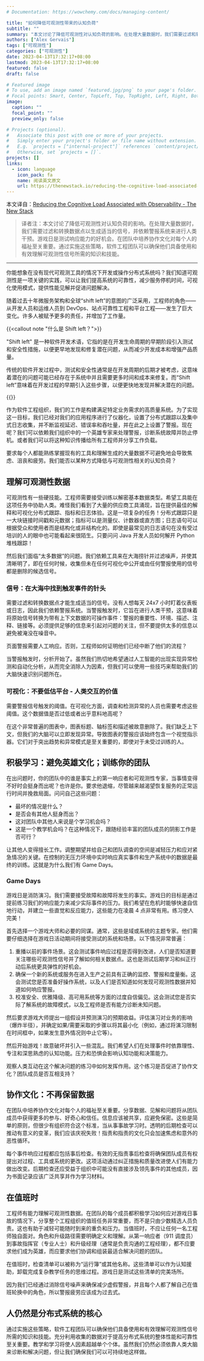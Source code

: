 ```yaml
---
# Documentation: https://wowchemy.com/docs/managing-content/

title: "如何降低可观测性带来的认知负荷"
subtitle: ""
summary: "本文讨论了降低可观测性对认知负荷的影响。在处理大量数据时，我们需要过滤和转换数据点以生成适当的信号，并依赖警报系统来进行人类干预。游戏日是测试响应能力的好机会。在团队中培养协作文化对每个人的福祉至关重要。通过实施这些策略，软件工程团队可以确保他们具备使用和有效理解可观测性信号所需的知识和技能。"
authors: ["Alex Gervais"]
tags: ["可观测性"]
categories: ["可观测性"]
date: 2023-04-13T17:32:17+08:00
lastmod: 2023-04-13T17:32:17+08:00
featured: false
draft: false

# Featured image
# To use, add an image named `featured.jpg/png` to your page's folder.
# Focal points: Smart, Center, TopLeft, Top, TopRight, Left, Right, BottomLeft, Bottom, BottomRight.
image:
  caption: ""
  focal_point: ""
  preview_only: false

# Projects (optional).
#   Associate this post with one or more of your projects.
#   Simply enter your project's folder or file name without extension.
#   E.g. `projects = ["internal-project"]` references `content/project/deep-learning/index.md`.
#   Otherwise, set `projects = []`.
projects: []
links:
  - icon: language
    icon_pack: fa
    name: 阅读英文原文
    url: https://thenewstack.io/reducing-the-cognitive-load-associated-with-observability/
---
```


本文译自：[Reducing the Cognitive Load Associated with Observability - The New Stack](https://thenewstack.io/reducing-the-cognitive-load-associated-with-observability/)

> 译者注：本文讨论了降低可观测性对认知负荷的影响。在处理大量数据时，我们需要过滤和转换数据点以生成适当的信号，并依赖警报系统来进行人类干预。游戏日是测试响应能力的好机会。在团队中培养协作文化对每个人的福祉至关重要。通过实施这些策略，软件工程团队可以确保他们具备使用和有效理解可观测性信号所需的知识和技能。

------

你能想象在没有现代可观测工具的情况下开发或操作分布式系统吗？我们知道可观测性是一项关键的实践，可以让我们提高系统的可靠性，减少服务停机时间，可视化使用模式，提供性能见解并促进问题解决。

随着过去十年微服务架构和全球“shift left”的意图的广泛采用，工程师的角色——从开发人员和运维人员到 DevOps、站点可靠性工程和平台工程——发生了巨大变化。许多人被赋予更多的责任，并增加了工作量。

{{<callout note "什么是 Shift left？">}}

"Shift left" 是一种软件开发术语，它指的是在开发生命周期的早期阶段引入测试和安全性措施，以便更早地发现和修复潜在问题，从而减少开发成本和增强产品质量。

传统的软件开发过程中，测试和安全性通常是在开发周期的后期才被考虑，这意味着潜在的问题可能已经存在于系统中并且需要更多时间和成本来修复。而“Shift left”意味着在开发过程的早期引入这些步骤，以便更快地发现并解决潜在的问题。

{{</callout>}}

作为软件工程组织，我们的工作是构建满足特定业务需求的高质量系统。为了实现这一目标，我们已经对我们的应用程序进行了仪器化，设置了分布式跟踪以及集中式日志收集，并不断监视延迟、错误率和吞吐量，并在此之上设置了警报。现在呢？我们可以依赖我们组织中的一个英雄专家来处理警报，诊断系统故障并防止停机。或者我们可以将这种知识传播给所有工程师并分享工作负载。

要求每个人都能熟练掌握现有的工具和理解生成的大量数据不可避免地会导致焦虑、沮丧和疲劳。我们能否以某种方式降低与可观测性相关的认知负荷？

## 理解可观测性数据

可观测性有一些硬技能。工程师需要接受训练以解密基本数据类型。希望工具能在这项任务中协助人类。难怪我们看到了大量的供应商工具涌现，旨在提供最佳的解释和可视化分布式跟踪、指标和日志体验。这是一项复杂的任务！分布式跟踪只是一大块链接时间戳和元数据；指标可以是测量仪、计数器或直方图；日志语句可以根据受众和使用者而是结构化或非结构化的。即使是最常见的日志语句在没有受过培训的人的眼中也可能看起来很陌生。只要问问 Java 开发人员如何解开 Python 堆栈跟踪！

然后我们面临“太多数据”的问题。我们依赖工具来在大海捞针并过滤噪声，并使其清晰明了，即在任何时候，收集但未在任何可视化中公开或由任何警报使用的信号都是删除的候选信号。

### 信号：在大海中找到触发事件的针头

需要过滤和转换数据点才能生成适当的信号。没有人想每天 24x7 小时盯着仪表板或日志，因此我们依赖警报系统。当警报触发时，它旨在进行人类干预，这意味着将原始信号转换为带有上下文数据的可操作事件：警报的重要性、环境、描述、注释、链接等。必须提供足够的信息来引起对问题的关注，但不要提供太多的信息以避免被淹没在噪音中。

页面警报需要人工响应。否则，工程师如何证明他们已经中断了他们的流程？

当警报触发时，分析开始了。虽然我们热切地希望通过人工智能的出现实现异常检测和自动化分析，从而完全消除人为因素，但我们可以使用一些技巧来帮助我们的大脑快速识别问题所在。

### 可视化：不要低估平台 - 人类交互的价值

需要警报信号触发的阈值。在可视化方面，调查和检测异常的人员也需要考虑这些阈值。这个数据值是否过低或者出乎意料地高呢？

在这个非常普遍的图表中，图表标题、轴标签和描述被故意删除了。我们缺乏上下文，但我们的大脑可以立即发现异常。导致图表的警报应该始终包含一个视觉指示器。它们对于突出趋势和异常模式是至关重要的，即使对于未受过训练的人。

## 积极学习：避免英雄文化；训练你的团队

在出问题时，你的团队中的谁是事实上的第一响应者和可观测性专家，当事情变得不好时会挺身而出呢？也许是你。要求他退缩，尽管越来越渴望恢复服务的正常运行时间并挽救局面。问问自己这些问题：

- 最坏的情况是什么？
- 是否会有其他人挺身而出？
- 这对团队中其他人来说是个学习机会吗？
- 这是一个教学机会吗？在这种情况下，跟随经验丰富的团队成员的阴影工作是否可行？

让其他人变得擅长工作。调整期望并给自己和团队调查的空间是减轻压力和应对紧急情况的关键。在控制的无压力环境中实时响应真实事件和生产系统中的数据是最终的训练。这就是为什么我们有 Game Days。

### Game Days

游戏日是消防演习。我们需要接受故障和故障将发生的事实。游戏日的目标是通过提前练习我们的响应能力来减少实际事件的压力。我们希望在危机时能够快速自信地行动，并建立一些直觉和反应能力，这些能力在凌晨 4 点非常有用。练习使人完美！

首先选择一个游戏大师和必要的同谋。通常，这些是域或系统的主题专家。他们需要仔细选择在游戏日活动期间将接受测试的系统和场景。以下情况非常普遍：

1. 重播以前的事件场景。这会测试事件响应过程是否得到改进，人们是否知道要关注哪些可观测性信号并了解如何相关数据点。这也是测试后期学习和纠正行动后系统更具弹性的好机会。
2. 确保一个新的系统或服务在进入生产之前具有正确的监控、警报和度量衡。这会测试您是否准备好操作系统，以及人们是否知道如何发现可观测性数据并知道如何响应警报。
3. 校准安全、优雅降级、高可用系统等方面的过度自信偏见。这会测试您是否实际了解系统的故障模式，以及工程师是否有能力诊断未知问题。

然后要求游戏大师提出一组假设并预测演习的预期收益。评估演习对业务的影响（爆炸半径），并确定如果/需要采取的步骤以将其最小化（例如，通过将演习限制在时间框中，如果发生意外情况则中止它等）。

然后开始游戏！故意破坏并引入一些混乱。我们希望人们在处理事件时依靠理性、专注和深思熟虑的认知功能。压力和恐惧会影响认知功能和决策能力。

观察人类互动在这个解决问题的练习中如何发挥作用。这个练习是否促进了协作文化？团队成员是否互相支持？

## 协作文化：不再保留数据

在团队中培养协作文化对每个人的福祉至关重要。分享数据、见解和问题将从团队成员中获得更多的参与、好奇心和信任。信息应该被共享，应避免保密。这些是简单的原则，但很少有组织符合这个标准，当从事事故学习时。透明的后期检查可以推动有意义的变革，我们应该庆祝失败！指责和指责的文化只会加速焦虑和意外的恶性循环。

每个事件响应过程都应包括事后检查。有效的无指责事后检查将确保团队成员有权提出对过程、工具或系统的更改。这项活动通过纠正措施和质量改进使人们有能力做出改变。后期检查还应受益于组织中可能没有直接涉及领先事件的其他成员，因为书面记录应该广泛共享并作为学习材料。

## 在值班时

工程师有能力理解可观测性数据。在团队的每个成员都积极学习如何应对游戏日事故的情况下，分享整个工程组织的值班任务非常重要，而不是只由少数精选人员负责。这也有助于减轻可能随时到来的重负和压力。当值班时，不应让任何一名工程师独自面对。角色和升级路径需要明确定义和理解。从第一响应者（911 调度员）到事故指挥官（专业人士）和升级经理（通常是负责沟通的工程经理），都不应要求他们成为英雄，而应要求他们协调和组装最适合解决问题的团队。

在值班时，检查清单可以被称为“运行簿”或其他名称。这些清单可以作为认知援助，卸载完成复杂教学任务的思维过程。游戏日是测试这些清单的完美场所。

因为我们已经通过消除信号噪声来确保减少虚假警报，并且每个人都了解自己在值班轮换中的角色，所以警报疲劳应该成为过去式。

## 人仍然是分布式系统的核心

通过实施这些策略，软件工程团队可以确保他们具备使用和有效理解可观测性信号所需的知识和技能。充分利用收集的数据对于提高分布式系统的整体性能和可靠性至关重要。教学和学习将使人因素超越单个个体。虽然我们仍然必须依靠人类大脑来诊断和解决问题，但让我们确保我们可以可持续地这样做。
